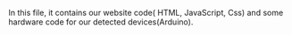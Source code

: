 In this file, it contains our website code( HTML, JavaScript, Css) and some hardware code for our detected devices(Arduino).
